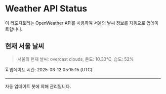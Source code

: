 
# Weather API Status

이 리포지토리는 OpenWeather API를 사용하여 서울의 날씨 정보를 자동으로 업데이트합니다.

## 현재 서울 날씨
> 서울의 현재 날씨: overcast clouds, 온도: 10.33°C, 습도: 52%

⏳ 업데이트 시간: 2025-03-12 05:15:15 (UTC)

---
자동 업데이트 봇에 의해 관리됩니다.
